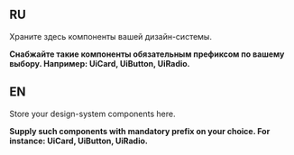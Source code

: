 ## RU
Храните здесь компоненты вашей дизайн-системы.

**Снабжайте такие компоненты обязательным префиксом по вашему выбору. Например: UiCard, UiButton, UiRadio.**

## EN
Store your design-system components here.

**Supply such components with mandatory prefix on your choice. For instance: UiCard, UiButton, UiRadio.**